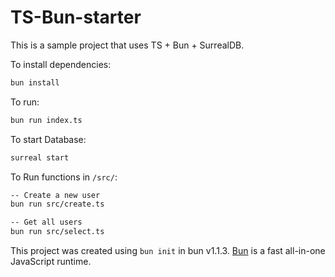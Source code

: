 # TS-Bun-starter

This is a sample project that uses TS + Bun + SurrealDB. 

To install dependencies:

```bash
bun install
```

To run:

```bash
bun run index.ts
```

To start Database:

```bash 
surreal start
```

To Run functions in `/src/`: 

```bash 
-- Create a new user 
bun run src/create.ts
```

```bash 
-- Get all users 
bun run src/select.ts
```

This project was created using `bun init` in bun v1.1.3. [Bun](https://bun.sh) is a fast all-in-one JavaScript runtime.


